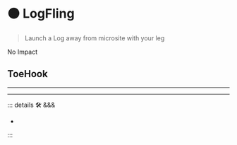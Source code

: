 
# 🟠 <move>LogFling</move>

> Launch a Log away from microsite with your leg

No Impact

## ToeHook

---

<!-- =================================================== -->
<!-- =================================================== -->
<!-- =================================================== -->
<!-- =================================================== -->
<!-- =================================================== -->
---

<!-- =================================================== -->
<!-- =================================================== -->
<!-- =================================================== -->
<!-- =================================================== -->
<!-- =================================================== -->
::: details 🛠 <dev>&&&</dev>

-

:::
